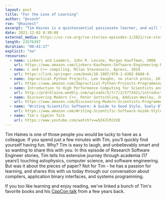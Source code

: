 ```yaml
---
layout: post
title: "For the Love of Learning"
author: "@vsoch"
rse: "@hainest"
excerpt: "Tim Haines is a quintessential passionate learner, and will tell you all about astrophysics, compilers, and systems."
date: 2021-12-02 8:30:00
external_media: https://us-rse.org/rse-stories-episodes-1/2021/rse-stories-tim-haines-episode-68.mp3
length: 23576397
duration: "00:41:17"
explicit: "no"
resources:
  - name: Linkers and Loaders, John R. Levine, Morgan Kauffman, 2000
    url: https://www.amazon.com/Linkers-Kaufmann-Software-Engineering-Programming/dp/1558604960
  - name: C and C++ compiling, Milan Stevanovic, Apress, 2014
    url: https://link.springer.com/book/10.1007/978-1-4302-6668-6
  - name: Impractical Python Projects, Lee Vaughn, no starch press, 2019
    url: https://www.amazon.com/Impractical-Python-Projects-Programming-Activities-ebook/dp/B077WZ43P2
  - name: Introduction to High Performance Computing for Scientists and Engineers, George Hager and Gerhard Wellein, CRC Press, 2011
    url: http://prdrklaina.weebly.com/uploads/5/7/7/3/5773421/introduction_to_high_performance_computing_for_scientists_and_engineers.pdf
  - name: Discovering Modern C++, Peter Gottschling, Addison-Wesley, 2016
    url: https://www.amazon.com/Discovering-Modern-Scientists-Programmers-Depth/dp/0134383583
  - name: "Writing Scientific Software: A Guide to Good Style, Suely Oliveira and David Stewart, Cambridge University Press, 2006"
    url: https://www.amazon.com/Writing-Scientific-Software-Guide-Style/dp/0521675952
  - name: Tim's CppCon Talk
    url: https://www.youtube.com/watch?v=w5Z4JlMJ1VQ
--- 
```


Tim Haines is one of those people you would be lucky to have as a colleague.
If you spend just a few minutes with Tim, you'll quickly find yourself having fun. Why? Tim is 
easy to laugh, and unbelievably smart and so wanting to share this with you.
In this episode of Research Software Engineer stories, Tim tells his extensive journey
through academia (17 years!) touching astophysics, computer science, and software engineering.
But was it about the pieces of paper? Not for Tim - he has a passion for learning,
and shares this with us today through our conversation about compilers, application binary
interfaces, and systems programming.

If you too like learning and enjoy reading, we've linked a bunch of Tim's favorite books
and his [CppCon talk](https://www.youtube.com/watch?v=w5Z4JlMJ1VQ) from a few years back. 


